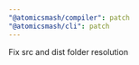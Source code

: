```yaml
---
"@atomicsmash/compiler": patch
"@atomicsmash/cli": patch
---
```


Fix src and dist folder resolution
